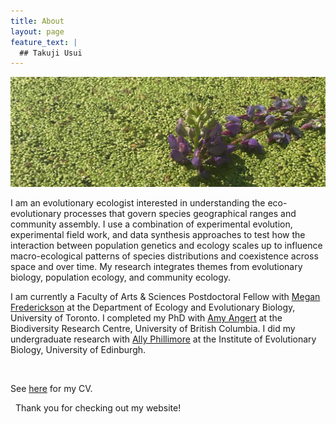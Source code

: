 ```yaml
---
title: About  
layout: page
feature_text: |
  ## Takuji Usui
---
```

![duckweed](images/duck-crop.jpg)

I am an evolutionary ecologist interested in understanding the eco-evolutionary processes that govern species geographical ranges and community assembly. I use a combination of experimental evolution, experimental field work, and data synthesis approaches to test how the interaction between population genetics and ecology scales up to influence macro-ecological patterns of species distributions and coexistence across space and over time. My research integrates themes from evolutionary biology, population ecology, and community ecology.

I am currently a Faculty of Arts & Sciences Postdoctoral Fellow with [Megan Frederickson](http://mutualism.ca/) at the Department of Ecology and Evolutionary Biology, University of Toronto. I completed my PhD with [Amy Angert](https://angert.github.io) at the Biodiversity Research Centre, University of British Columbia. I did my undergraduate research with [Ally Phillimore](http://phillimore.bio.ed.ac.uk/home) at the Institute of Evolutionary Biology, University of Edinburgh.
&nbsp;

&nbsp;

See [here](https://github.com/takujiusui/takujiusui.github.io/blob/main/TakujiUsuiCV_2025.pdf) for my CV.

&nbsp;
Thank you for checking out my website!
